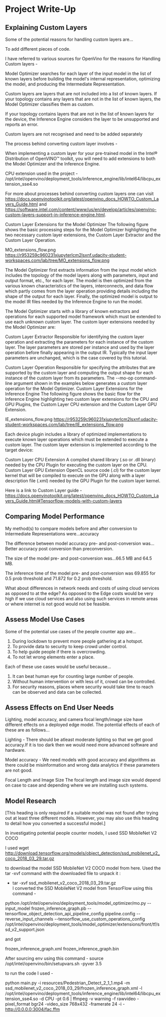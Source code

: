 # Project Write-Up


## Explaining Custom Layers


Some of the potential reasons for handling custom layers are...

To add different pieces of code.

I have referred to various sources for OpenVino for the reasons for Handling Custom layers - 

Model Optimizer searches for each layer of the input model in the list of known layers before building the model's internal representation, optimizing the model, and producing the Intermediate Representation.


Custom layers are layers that are not included into a list of known layers. If your topology contains any layers that are not in the list of known layers, the Model Optimizer classifies them as custom.

If your topology contains layers that are not in the list of known layers for the device, the Inference Engine considers the layer to be unsupported and reports an error.

Custom layers are not recognised and need to be added separately


The process behind converting custom layer involves -

When implementing a custom layer for your pre-trained model in the Intel® Distribution of OpenVINO™ toolkit, you will need to add extensions to both the Model Optimizer and the Inference Engine.

CPU extension used in the project  - /opt/intel/openvino/deployment_tools/inference_engine/lib/intel64/libcpu_extension_sse4.so


For more about processes behind converting custom layers one can visit https://docs.openvinotoolkit.org/latest/openvino_docs_HOWTO_Custom_Layers_Guide.html and https://software.intel.com/content/www/us/en/develop/articles/openvino-custom-layers-support-in-inference-engine.html.



Custom Layer Extensions for the Model Optimizer
The following figure shows the basic processing steps for the Model Optimizer highlighting the two necessary custom layer extensions, the Custom Layer Extractor and the Custom Layer Operation.

MO_extensions_flow.png
https://r953259c960231xjupyterlcm2lsxnf.udacity-student-workspaces.com/lab/tree/MO_extensions_flow.png

The Model Optimizer first extracts information from the input model which includes the topology of the model layers along with parameters, input and output format, etc., for each layer. The model is then optimized from the various known characteristics of the layers, interconnects, and data flow which partly comes from the layer operation providing details including the shape of the output for each layer. Finally, the optimized model is output to the model IR files needed by the Inference Engine to run the model.

The Model Optimizer starts with a library of known extractors and operations for each supported model framework which must be extended to use each unknown custom layer. The custom layer extensions needed by the Model Optimizer are:

Custom Layer Extractor
Responsible for identifying the custom layer operation and extracting the parameters for each instance of the custom layer. The layer parameters are stored per instance and used by the layer operation before finally appearing in the output IR. Typically the input layer parameters are unchanged, which is the case covered by this tutorial.



Custom Layer Operation
Responsible for specifying the attributes that are supported by the custom layer and computing the output shape for each instance of the custom layer from its parameters.
The --mo-op command-line argument shown in the examples below generates a custom layer operation for the Model Optimizer.
Custom Layer Extensions for the Inference Engine
The following figure shows the basic flow for the Inference Engine highlighting two custom layer extensions for the CPU and GPU Plugins, the Custom Layer CPU extension and the Custom Layer GPU Extension.

IE_extensions_flow.png
https://r953259c960231xjupyterlcm2lsxnf.udacity-student-workspaces.com/lab/tree/IE_extensions_flow.png


Each device plugin includes a library of optimized implementations to execute known layer operations which must be extended to execute a custom layer. The custom layer extension is implemented according to the target device:

Custom Layer CPU Extension
A compiled shared library (.so or .dll binary) needed by the CPU Plugin for executing the custom layer on the CPU.
Custom Layer GPU Extension
OpenCL source code (.cl) for the custom layer kernel that will be compiled to execute on the GPU along with a layer description file (.xml) needed by the GPU Plugin for the custom layer kernel.

Here is a link to Custom Layer guide - https://docs.openvinotoolkit.org/latest/openvino_docs_HOWTO_Custom_Layers_Guide.html#Tensorflow-models-with-custom-layers

## Comparing Model Performance

My method(s) to compare models before and after conversion to Intermediate Representations
were...accuracy

The difference between model accuracy pre- and post-conversion was... Better accuracy post conversion than preconversion.

The size of the model pre- and post-conversion was...66.5 MB and 64.5 MB.

The inference time of the model pre- and post-conversion was 69.855 for 0.5 prob threshold and 71.872 for 0.2 prob threshold.


What about differences in network needs and costs of using cloud services as opposed to at the edge?
As opposed to the Edge costs would be very high if we use cloud services and also using such services in remote areas or where internet is not good would not be feasible.

## Assess Model Use Cases

Some of the potential use cases of the people counter app are...

1. During lockdown to prevent more people gathering at a hotspot.
2. To provide data to security to keep crowd under control.
3.  To help guide people if there is overcrowding.
4. To not let wrong elements enter a place.

Each of these use cases would be useful because...
1. It can beat human eye for counting large number of people.
2. Without human intervention or with less of it, crowd can be controlled.
3. For security reasons, places where security would take time to reach can be observed and data can be collected.


## Assess Effects on End User Needs

Lighting, model accuracy, and camera focal length/image size have different effects on a
deployed edge model. The potential effects of each of these are as follows...

Lighting - 
There should be atleast moderate lighting so that we get good accuracy.If it is too dark then we would need more advanced software and hardware.

Model accuracy - 
We need models with good accuracy and algorithms as there could be misinformation and wrong data analytics if these parameters are not good.

Focal Length and Image Size
The focal length and image size would depend on case to case and depending where we are installing such systems.




## Model Research

[This heading is only required if a suitable model was not found after trying out at least three
different models. However, you may also use this heading to detail how you converted 
a successful model.]

In investigating potential people counter models, I used 
SSD MobileNet V2 COCO

I used 
wget http://download.tensorflow.org/models/object_detection/ssd_mobilenet_v2_coco_2018_03_29.tar.gz

to download the model SSD MobileNet V2 COCO model from here. Used the tar -xvf command with the downloaded file to unpack it :
-  tar -xvf ssd_mobilenet_v2_coco_2018_03_29.tar.gz                   
I converted the SSD MobileNet V2 model from TensorFlow using this command - 

python /opt/intel/openvino/deployment_tools/model_optimizer/mo.py --input_model frozen_inference_graph.pb --tensorflow_object_detection_api_pipeline_config pipeline.config --reverse_input_channels --tensorflow_use_custom_operations_config /opt/intel/openvino/deployment_tools/model_optimizer/extensions/front/tf/ssd_v2_support.json

and got 
  
 frozen_inference_graph.xml
 frozen_inference_graph.bin
 
 After sourcing env using this command - source /opt/intel/openvino/bin/setupvars.sh -pyver 3.5
 
 to run the code I used -
 
 python main.py -i resources/Pedestrian_Detect_2_1_1.mp4 -m ssd_mobilenet_v2_coco_2018_03_29/frozen_inference_graph.xml -l /opt/intel/openvino/deployment_tools/inference_engine/lib/intel64/libcpu_extension_sse4.so -d CPU -pt 0.6 | ffmpeg -v warning -f rawvideo -pixel_format bgr24 -video_size 768x432 -framerate 24 -i - http://0.0.0.0:3004/fac.ffm
 
 
 
 
 